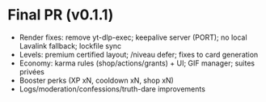 # Final PR (v0.1.1)

- Render fixes: remove yt-dlp-exec; keepalive server (PORT); no local Lavalink fallback; lockfile sync
- Levels: premium certified layout; /niveau defer; fixes to card generation
- Economy: karma rules (shop/actions/grants) + UI; GIF manager; suites privées
- Booster perks (XP xN, cooldown xN, shop xN)
- Logs/moderation/confessions/truth-dare improvements